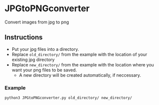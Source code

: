 # JPGtoPNGconverter

Convert images from jpg to png

## Instructions
* Put your jpg files into a directory.
* Replace ```old_directory/``` from the example with the location of your existing jpg directory
* Replace ```new_directory/``` from the example with the location where you want your png files to be saved.
  * A new directory will be created automatically, if neccessary.

### Example
```console
python3 JPGtoPNGconverter.py old_directory/ new_directory/
```
